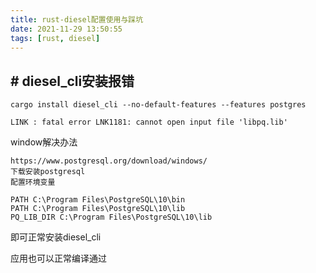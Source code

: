 ```yaml
---
title: rust-diesel配置使用与踩坑
date: 2021-11-29 13:50:55
tags: [rust, diesel]
---
```


## # diesel_cli安装报错

```
cargo install diesel_cli --no-default-features --features postgres

LINK : fatal error LNK1181: cannot open input file 'libpq.lib'
```

window解决办法

```
https://www.postgresql.org/download/windows/
下载安装postgresql
配置环境变量

PATH C:\Program Files\PostgreSQL\10\bin
PATH C:\Program Files\PostgreSQL\10\lib
PQ_LIB_DIR C:\Program Files\PostgreSQL\10\lib
```

即可正常安装diesel_cli

应用也可以正常编译通过